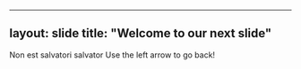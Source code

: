 ----
layout: slide
title: "Welcome to our next slide"
----
Non est salvatori salvator
Use the left arrow to go back!
